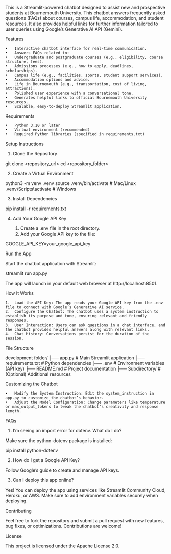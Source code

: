 This is a Streamlit-powered chatbot designed to assist new and prospective students at Bournemouth University. This chatbot answers frequently asked questions (FAQs) about courses, campus life, accommodation, and student resources. It also provides helpful links for further information tailored to user queries using Google’s Generative AI API (Gemini).

Features

	•	Interactive chatbot interface for real-time communication.
	•	Answers FAQs related to:
	•	Undergraduate and postgraduate courses (e.g., eligibility, course structure, fees).
	•	Admissions processes (e.g., how to apply, deadlines, scholarships).
	•	Campus life (e.g., facilities, sports, student support services).
	•	Accommodation options and advice.
	•	Life in Bournemouth (e.g., transportation, cost of living, attractions).
	•	Polished user experience with a conversational tone.
	•	Generates helpful links to official Bournemouth University resources.
	•	Scalable, easy-to-deploy Streamlit application.

Requirements

	•	Python 3.10 or later
	•	Virtual environment (recommended)
	•	Required Python libraries (specified in requirements.txt)

Setup Instructions

1. Clone the Repository

git clone <repository_url>
cd <repository_folder>

2. Create a Virtual Environment

python3 -m venv .venv
source .venv/bin/activate  # Mac/Linux
.venv\Scripts\activate     # Windows

3. Install Dependencies

pip install -r requirements.txt

4. Add Your Google API Key

	1.	Create a .env file in the root directory.
	2.	Add your Google API key to the file:

GOOGLE_API_KEY=your_google_api_key

Run the App

Start the chatbot application with Streamlit:

streamlit run app.py

The app will launch in your default web browser at http://localhost:8501.

How It Works

	1.	Load the API Key: The app reads your Google API key from the .env file to connect with Google’s Generative AI service.
	2.	Configure the Chatbot: The chatbot uses a system instruction to establish its purpose and tone, ensuring relevant and friendly responses.
	3.	User Interaction: Users can ask questions in a chat interface, and the chatbot provides helpful answers along with relevant links.
	4.	Chat History: Conversations persist for the duration of the session.

File Structure

development folder/
├── app.py               # Main Streamlit application
├── requirements.txt     # Python dependencies
├── .env                 # Environment variables (API key)
├── README.md            # Project documentation
├── Subdirectory/        # (Optional) Additional resources

Customizing the Chatbot

	•	Modify the System Instruction: Edit the system_instruction in app.py to customize the chatbot’s behavior.
	•	Adjust the Model Configuration: Change parameters like temperature or max_output_tokens to tweak the chatbot’s creativity and response length.

FAQs

1. I’m seeing an import error for dotenv. What do I do?

Make sure the python-dotenv package is installed:

pip install python-dotenv

2. How do I get a Google API Key?

Follow Google’s guide to create and manage API keys.

3. Can I deploy this app online?

Yes! You can deploy the app using services like Streamlit Community Cloud, Heroku, or AWS. Make sure to add environment variables securely when deploying.

Contributing

Feel free to fork the repository and submit a pull request with new features, bug fixes, or optimizations. Contributions are welcome!

License

This project is licensed under the Apache License 2.0.
